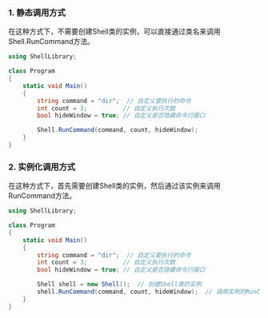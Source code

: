 ### 1. 静态调用方式

在这种方式下，不需要创建Shell类的实例，可以直接通过类名来调用Shell.RunCommand方法。

```c#
using ShellLibrary;

class Program
{
    static void Main()
    {
        string command = "dir";  // 自定义要执行的命令
        int count = 3;          // 自定义执行次数
        bool hideWindow = true; // 自定义是否隐藏命令行窗口

        Shell.RunCommand(command, count, hideWindow);
    }
}
```

### 2. 实例化调用方式

在这种方式下，首先需要创建Shell类的实例，然后通过该实例来调用RunCommand方法。

```c#
using ShellLibrary;

class Program
{
    static void Main()
    {
        string command = "dir";  // 自定义要执行的命令
        int count = 3;          // 自定义执行次数
        bool hideWindow = true; // 自定义是否隐藏命令行窗口

        Shell shell = new Shell();  // 创建Shell类的实例
        shell.RunCommand(command, count, hideWindow);  // 调用实例的RunCommand方法
    }
}
```